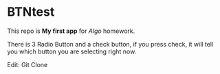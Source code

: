 # BTNtest
This repo is **My first app** for *Algo* homework.

There is 3 Radio Button and a check button, if you press check, it will tell you which button you are selecting right now.

Edit: Git Clone